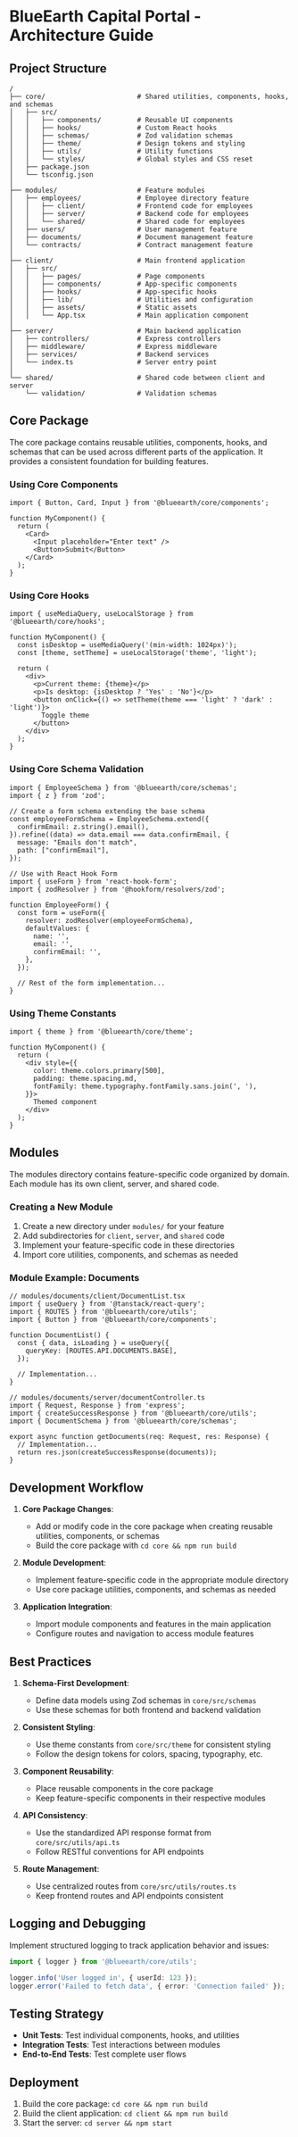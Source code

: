 # BlueEarth Capital Portal - Architecture Guide

## Project Structure

```
/
├── core/                       # Shared utilities, components, hooks, and schemas
│   ├── src/
│   │   ├── components/         # Reusable UI components
│   │   ├── hooks/              # Custom React hooks
│   │   ├── schemas/            # Zod validation schemas
│   │   ├── theme/              # Design tokens and styling
│   │   ├── utils/              # Utility functions
│   │   └── styles/             # Global styles and CSS reset
│   ├── package.json
│   └── tsconfig.json
│
├── modules/                    # Feature modules
│   ├── employees/              # Employee directory feature
│   │   ├── client/             # Frontend code for employees
│   │   ├── server/             # Backend code for employees
│   │   └── shared/             # Shared code for employees 
│   ├── users/                  # User management feature
│   ├── documents/              # Document management feature
│   └── contracts/              # Contract management feature
│
├── client/                     # Main frontend application
│   ├── src/
│   │   ├── pages/              # Page components
│   │   ├── components/         # App-specific components
│   │   ├── hooks/              # App-specific hooks
│   │   ├── lib/                # Utilities and configuration
│   │   ├── assets/             # Static assets
│   │   └── App.tsx             # Main application component
│
├── server/                     # Main backend application
│   ├── controllers/            # Express controllers
│   ├── middleware/             # Express middleware
│   ├── services/               # Backend services
│   └── index.ts                # Server entry point
│
└── shared/                     # Shared code between client and server
    └── validation/             # Validation schemas
```

## Core Package

The core package contains reusable utilities, components, hooks, and schemas that can be used across different parts of the application. It provides a consistent foundation for building features.

### Using Core Components

```tsx
import { Button, Card, Input } from '@blueearth/core/components';

function MyComponent() {
  return (
    <Card>
      <Input placeholder="Enter text" />
      <Button>Submit</Button>
    </Card>
  );
}
```

### Using Core Hooks

```tsx
import { useMediaQuery, useLocalStorage } from '@blueearth/core/hooks';

function MyComponent() {
  const isDesktop = useMediaQuery('(min-width: 1024px)');
  const [theme, setTheme] = useLocalStorage('theme', 'light');
  
  return (
    <div>
      <p>Current theme: {theme}</p>
      <p>Is desktop: {isDesktop ? 'Yes' : 'No'}</p>
      <button onClick={() => setTheme(theme === 'light' ? 'dark' : 'light')}>
        Toggle theme
      </button>
    </div>
  );
}
```

### Using Core Schema Validation

```tsx
import { EmployeeSchema } from '@blueearth/core/schemas';
import { z } from 'zod';

// Create a form schema extending the base schema
const employeeFormSchema = EmployeeSchema.extend({
  confirmEmail: z.string().email(),
}).refine((data) => data.email === data.confirmEmail, {
  message: "Emails don't match",
  path: ["confirmEmail"],
});

// Use with React Hook Form
import { useForm } from 'react-hook-form';
import { zodResolver } from '@hookform/resolvers/zod';

function EmployeeForm() {
  const form = useForm({
    resolver: zodResolver(employeeFormSchema),
    defaultValues: {
      name: '',
      email: '',
      confirmEmail: '',
    },
  });
  
  // Rest of the form implementation...
}
```

### Using Theme Constants

```tsx
import { theme } from '@blueearth/core/theme';

function MyComponent() {
  return (
    <div style={{ 
      color: theme.colors.primary[500],
      padding: theme.spacing.md,
      fontFamily: theme.typography.fontFamily.sans.join(', '),
    }}>
      Themed component
    </div>
  );
}
```

## Modules

The modules directory contains feature-specific code organized by domain. Each module has its own client, server, and shared code.

### Creating a New Module

1. Create a new directory under `modules/` for your feature
2. Add subdirectories for `client`, `server`, and `shared` code
3. Implement your feature-specific code in these directories
4. Import core utilities, components, and schemas as needed

### Module Example: Documents

```tsx
// modules/documents/client/DocumentList.tsx
import { useQuery } from '@tanstack/react-query';
import { ROUTES } from '@blueearth/core/utils';
import { Button } from '@blueearth/core/components';

function DocumentList() {
  const { data, isLoading } = useQuery({
    queryKey: [ROUTES.API.DOCUMENTS.BASE],
  });
  
  // Implementation...
}

// modules/documents/server/documentController.ts
import { Request, Response } from 'express';
import { createSuccessResponse } from '@blueearth/core/utils';
import { DocumentSchema } from '@blueearth/core/schemas';

export async function getDocuments(req: Request, res: Response) {
  // Implementation...
  return res.json(createSuccessResponse(documents));
}
```

## Development Workflow

1. **Core Package Changes**:
   - Add or modify code in the core package when creating reusable utilities, components, or schemas
   - Build the core package with `cd core && npm run build`

2. **Module Development**:
   - Implement feature-specific code in the appropriate module directory
   - Use core package utilities, components, and schemas as needed

3. **Application Integration**:
   - Import module components and features in the main application
   - Configure routes and navigation to access module features

## Best Practices

1. **Schema-First Development**:
   - Define data models using Zod schemas in `core/src/schemas`
   - Use these schemas for both frontend and backend validation

2. **Consistent Styling**:
   - Use theme constants from `core/src/theme` for consistent styling
   - Follow the design tokens for colors, spacing, typography, etc.

3. **Component Reusability**:
   - Place reusable components in the core package
   - Keep feature-specific components in their respective modules

4. **API Consistency**:
   - Use the standardized API response format from `core/src/utils/api.ts`
   - Follow RESTful conventions for API endpoints

5. **Route Management**:
   - Use centralized routes from `core/src/utils/routes.ts`
   - Keep frontend routes and API endpoints consistent

## Logging and Debugging

Implement structured logging to track application behavior and issues:

```typescript
import { logger } from '@blueearth/core/utils';

logger.info('User logged in', { userId: 123 });
logger.error('Failed to fetch data', { error: 'Connection failed' });
```

## Testing Strategy

- **Unit Tests**: Test individual components, hooks, and utilities
- **Integration Tests**: Test interactions between modules
- **End-to-End Tests**: Test complete user flows

## Deployment

1. Build the core package: `cd core && npm run build`
2. Build the client application: `cd client && npm run build`
3. Start the server: `cd server && npm start`